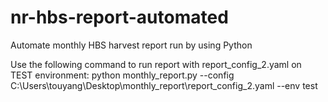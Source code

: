# nr-hbs-report-automated
Automate monthly HBS harvest report run by using Python

Use the following command to run report with report_config_2.yaml on TEST environment:
python monthly_report.py --config C:\Users\touyang\Desktop\monthly_report\report_config_2.yaml --env test

